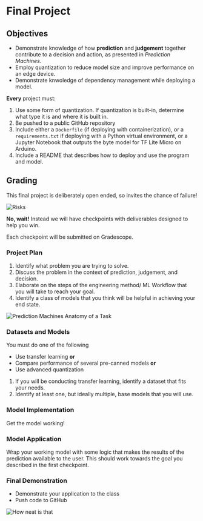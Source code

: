 # Final Project

## Objectives

- Demonstrate knowledge of how **prediction** and **judgement** together contribute to a decision and action, as presented in *Prediction Machines.*
- Employ quantization to reduce model size and improve performance on an edge device.
- Demonstrate knwoledge of dependency management while deploying a model.

**Every** project must:

1. Use some form of quantization. If quantization is built-in, determine what type it is and where it is built in.
2. Be pushed to a public GitHub repository
3. Include either a `Dockerfile` (if deploying with containerization),
    or a `requirements.txt` if deploying with a Python virtual environment,
    or a Jupyter Notebook that outputs the byte model for TF Lite Micro on Arduino.
4. Include a README that describes how to deploy and use the program and model.

## Grading

This final project is deliberately open ended, so invites the chance of failure!

![Risks](https://pbs.twimg.com/media/EbJXUC4X0AEXhlD?format=jpg)

**No, wait!** Instead we will have checkpoints with deliverables designed to help you win.

Each checkpoint will be submitted on Gradescope.

### Project Plan

1. Identify what problem you are trying to solve.
2. Discuss the problem in the context of prediction, judgement, and decision.
3. Elaborate on the steps of the engineering method/ ML Workflow that you will take to reach your goal.
4. Identify a class of models that you think will be helpful in achieving your end state.

![Prediction Machines Anatomy of a Task](../img/anatomy-of-task.png)

### Datasets and Models

You must do one of the following

- Use transfer learning **or**
- Compare performance of several pre-canned models **or**
- Use advanced quantization

1. If you will be conducting transfer learning, identify a dataset that fits your needs.
2. Identify at least one, but ideally multiple, base models that you will use.

### Model Implementation

Get the model working!

### Model Application

Wrap your working model with some logic that makes the results of the prediction available to the user.
This should work towards the goal you described in the first checkpoint.

### Final Demonstration

- Demonstrate your application to the class
- Push code to GitHub

![How neat is that](https://external-content.duckduckgo.com/iu/?u=https%3A%2F%2Fmedia1.giphy.com%2Fmedia%2FCWKcLd53mbw0o%2Fgiphy.gif&f=1&nofb=1&ipt=06284ee4e024197bb39246e4df926c153d3c67fe2702025ecc1fdd12f844b9ec&ipo=images)
